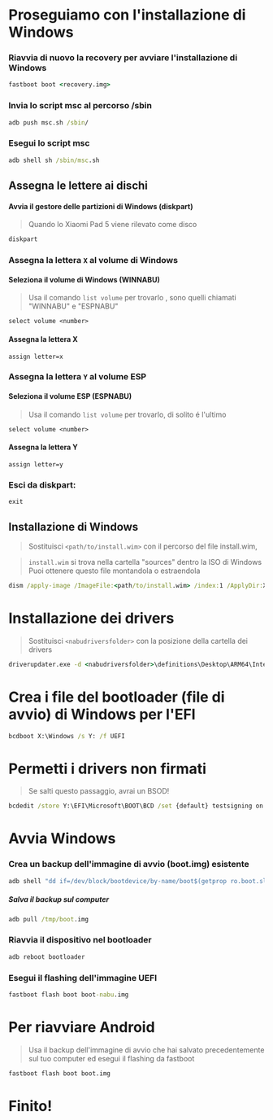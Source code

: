 # Proseguiamo con l'installazione di Windows

### Riavvia di nuovo la recovery per avviare l'installazione di Windows

```cmd
fastboot boot <recovery.img>
```

### Invia lo script msc al percorso /sbin

```cmd
adb push msc.sh /sbin/
```

### Esegui lo script msc

```cmd
adb shell sh /sbin/msc.sh
```

## Assegna le lettere ai dischi 
  

#### Avvia il gestore delle partizioni di Windows (diskpart) 

> Quando lo Xiaomi Pad 5 viene rilevato come disco

```cmd
diskpart
```


### Assegna la lettera `X` al volume di Windows

#### Seleziona il volume di Windows (WINNABU)
> Usa il comando `list volume` per trovarlo , sono quelli chiamati "WINNABU" e "ESPNABU" 

```diskpart
select volume <number>
```

#### Assegna la lettera X
```diskpart
assign letter=x
```

### Assegna la lettera `Y` al volume ESP 

#### Seleziona il volume ESP (ESPNABU)
> Usa il comando `list volume` per trovarlo, di solito é l'ultimo

```diskpart
select volume <number>
```

#### Assegna la lettera Y

```diskpart
assign letter=y
```

### Esci da diskpart:
```diskpart
exit
```

  
  

## Installazione di Windows

> Sostituisci `<path/to/install.wim>` con il percorso del file install.wim,

> `install.wim` si trova nella cartella "sources" dentro la ISO di Windows
> Puoi ottenere questo file montandola o estraendola

```cmd
dism /apply-image /ImageFile:<path/to/install.wim> /index:1 /ApplyDir:X:\
```

# Installazione dei drivers 

> Sostituisci `<nabudriversfolder>` con la posizione della cartella dei drivers

```cmd
driverupdater.exe -d <nabudriversfolder>\definitions\Desktop\ARM64\Internal\nabu.txt -r <nabudriversfolder> -p X:
```

  

# Crea i file del bootloader (file di avvio) di Windows per l'EFI 

```cmd
bcdboot X:\Windows /s Y: /f UEFI
```

  
  

# Permetti i drivers non firmati

> Se salti questo passaggio, avrai un BSOD!

```cmd
bcdedit /store Y:\EFI\Microsoft\BOOT\BCD /set {default} testsigning on
```

# Avvia Windows

### Crea un backup dell'immagine di avvio (boot.img) esistente

```cmd
adb shell "dd if=/dev/block/bootdevice/by-name/boot$(getprop ro.boot.slot_suffix) of=/tmp/boot.img"
```

##### Salva il backup sul computer

```cmd
adb pull /tmp/boot.img
```

### Riavvia il dispositivo nel bootloader

```cmd
adb reboot bootloader
```

### Esegui il flashing dell'immagine UEFI 

```cmd
fastboot flash boot boot-nabu.img
```

# Per riavviare Android
> Usa il backup dell'immagine di avvio che hai salvato precedentemente sul tuo computer ed esegui il flashing da fastboot

```cmd
fastboot flash boot boot.img
```

# Finito! 
